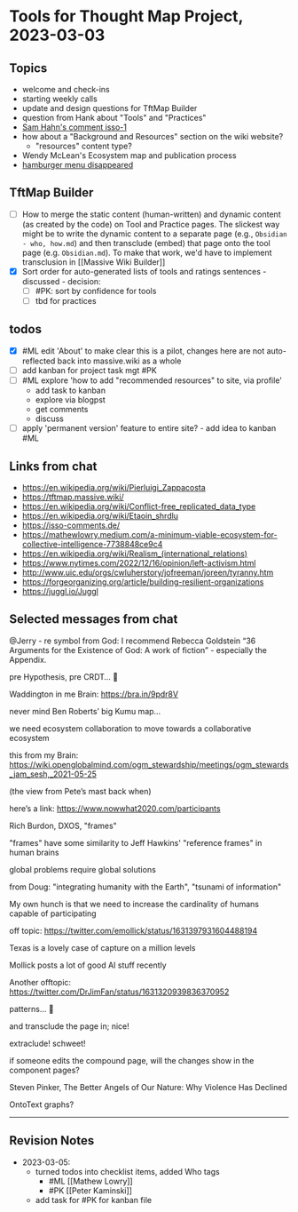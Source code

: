 # Tools for Thought Map Project, 2023-03-03

## Topics

- welcome and check-ins
- starting weekly calls
- update and design questions for TftMap Builder
- question from Hank about "Tools" and "Practices"
- [Sam Hahn's comment isso-1](https://tftmap.massive.wiki/#isso-1)
- how about a "Background and Resources" section on the wiki website?
    - "resources" content type?
- Wendy McLean's Ecosystem map and publication process
- [hamburger menu disappeared](https://github.com/Fellowship-of-the-Link/tftmap/issues/6)

## TftMap Builder

- [ ] How to merge the static content (human-written) and dynamic content (as created by the code) on Tool and Practice pages.  The slickest way might be to write the dynamic content to a separate page (e.g., `Obsidian - who, how.md`) and then transclude (embed) that page onto the tool page (e.g. `Obsidian.md`).  To make that work, we'd have to implement transclusion in [[Massive Wiki Builder]]
- [x] Sort order for auto-generated lists of tools and ratings sentences - discussed - decision:
    - [ ] #PK: sort by confidence for tools
    - [ ] tbd for practices

## todos
- [x] #ML edit 'About' to make clear this is a pilot, changes here are not auto-reflected back into massive.wiki as a whole
- [ ] add kanban for project task mgt #PK
- [ ] #ML explore 'how to add "recommended resources" to site, via profile'
    - add task to kanban
    - explore via blogpst
    - get comments
    - discuss
- [ ] apply 'permanent version' feature to entire site? - add idea to kanban #ML 

## Links from chat

- https://en.wikipedia.org/wiki/Pierluigi_Zappacosta
- https://tftmap.massive.wiki/
- https://en.wikipedia.org/wiki/Conflict-free_replicated_data_type
- https://en.wikipedia.org/wiki/Etaoin_shrdlu
- https://isso-comments.de/
- https://mathewlowry.medium.com/a-minimum-viable-ecosystem-for-collective-intelligence-7738848ce9c4
- https://en.wikipedia.org/wiki/Realism_(international_relations)
- https://www.nytimes.com/2022/12/16/opinion/left-activism.html
- http://www.uic.edu/orgs/cwluherstory/jofreeman/joreen/tyranny.htm
- https://forgeorganizing.org/article/building-resilient-organizations
- https://juggl.io/Juggl

## Selected messages from chat

@Jerry - re symbol from God: I recommend Rebecca Goldstein “36 Arguments for the Existence of God: A work of fiction” - especially the Appendix.

pre Hypothesis, pre CRDT… 🙂

Waddington in me Brain: https://bra.in/9pdr8V

never mind Ben Roberts’ big Kumu map…

we need ecosystem collaboration to move towards a collaborative ecosystem

this from my Brain: https://wiki.openglobalmind.com/ogm_stewardship/meetings/ogm_stewards_jam_sesh,_2021-05-25

(the view from Pete’s mast back when)

here’s a link: https://www.nowwhat2020.com/participants

Rich Burdon, DXOS, "frames"

"frames" have some similarity to Jeff Hawkins' "reference frames" in human brains

global problems require global solutions

from Doug: "integrating humanity with the Earth", "tsunami of information"

My own hunch is that we need to increase the cardinality of humans capable of participating 

off topic: https://twitter.com/emollick/status/1631397931604488194

Texas is a lovely case of capture on a million levels

Mollick posts a lot of good AI stuff recently

Another offtopic: https://twitter.com/DrJimFan/status/1631320939836370952

patterns… 🙂

and transclude the page in; nice!

extraclude! schweet!

if someone edits the compound page, will the changes show in the component pages?

Steven Pinker, The Better Angels of Our Nature: Why Violence Has Declined

OntoText graphs?


---

## Revision Notes
* 2023-03-05: 
	* turned todos into checklist items, added Who tags
		* #ML [[Mathew Lowry]]
		* #PK [[Peter Kaminski]]
	* add task for #PK for kanban file